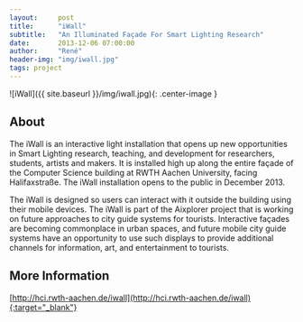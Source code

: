 ```yaml
---
layout:     post
title:      "iWall"
subtitle:   "An Illuminated Façade For Smart Lighting Research"
date:       2013-12-06 07:00:00
author:     "René"
header-img: "img/iwall.jpg"
tags: project
---
```

![iWall]({{ site.baseurl }}/img/iwall.jpg){: .center-image }

## About

The iWall is an interactive light installation that opens up new opportunities in Smart Lighting research, teaching, and development for researchers, students, artists and makers. It is installed high up along the entire façade of the Computer Science building at RWTH Aachen University, facing Halifaxstraße. The iWall installation opens to the public in December 2013.

The iWall is designed so users can interact with it outside the building using their mobile devices. The iWall is part of the Aixplorer project that is working on future approaches to city guide systems for tourists. Interactive façades are becoming commonplace in urban spaces, and future mobile city guide systems have an opportunity to use such displays to provide additional channels for information, art, and entertainment to tourists.


## More Information
[http://hci.rwth-aachen.de/iwall](http://hci.rwth-aachen.de/iwall){:target="_blank"}
